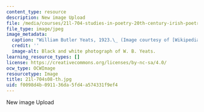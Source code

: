 ```yaml
---
content_type: resource
description: New image Upload
file: /media/courses/21l-704-studies-in-poetry-20th-century-irish-poetry-the-shadow-of-w-b-yeats-spring-2008/f0098d4b091136da5fd4a574331f9ef4_21l-704s08-th.jpg
file_type: image/jpeg
image_metadata:
  caption: "William Butler Yeats, 1923.\_ (Image courtesy of [Wikipedia](http://www.wikipedia.org/).)"
  credit: ''
  image-alt: Black and white photograph of W. B. Yeats.
learning_resource_types: []
license: https://creativecommons.org/licenses/by-nc-sa/4.0/
ocw_type: OCWImage
resourcetype: Image
title: 21l-704s08-th.jpg
uid: f0098d4b-0911-36da-5fd4-a574331f9ef4
---
```

New image Upload